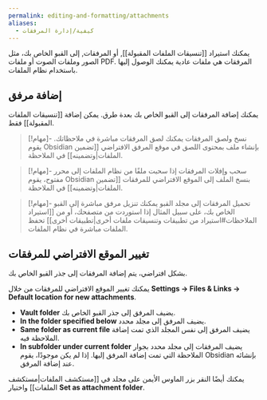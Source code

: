 ```yaml
---
permalink: editing-and-formatting/attachments
aliases:
  - كيفية/إدارة المرفقات
---
```


يمكنك استيراد [[تنسيقات الملفات المقبولة]], أو المرفقات, إلى القبو الخاص بك، مثل الصور وملفات الصوت أو ملفات PDF. المرفقات هي ملفات عادية يمكنك الوصول إليها باستخدام نظام الملفات.

## إضافة مرفق

يمكنك إضافة المرفقات إلى القبو الخاص بك بعدة طرق. يمكن إضافة [[تنسيقات الملفات المقبولة]] فقط.

> [!مهام]- نسخ ولصق المرفقات
> يمكنك لصق المرفقات مباشرة في ملاحظاتك. يقوم Obsidian بإنشاء ملف بمحتوى اللصق في موقع المرفق الافتراضي [[تضمين الملفات|وتضمينه]] في الملاحظة.

> [!مهام]- سحب وإفلات المرفقات
> إذا سحبت ملفًا من نظام الملفات إلى محرر مفتوح، يقوم Obsidian بنسخ الملف إلى الموقع الافتراضي للمرفقات [[تضمين الملفات|وتضمينه]] في الملاحظة.

> [!مهام]- تحميل المرفقات إلى مجلد القبو
> يمكنك تنزيل مرفق مباشرة إلى القبو الخاص بك، على سبيل المثال إذا استوردت من متصفحك، أو من [[استيراد الملاحظات#استيراد من تطبيقات وتنسيقات ملفات أخرى|تطبيقات أخرى]] تحفظ الملفات مباشرة في نظام الملفات.

## تغيير الموقع الافتراضي للمرفقات

بشكل افتراضي، يتم إضافة المرفقات إلى جذر القبو الخاص بك.

يمكنك تغيير الموقع الافتراضي للمرفقات من خلال **Settings → Files & Links → Default location for new attachments**.

- **Vault folder** يضيف المرفق إلى جذر القبو الخاص بك.
- **In the folder specified below** يضيف المرفق إلى مجلد محدد.
- **Same folder as current file** يضيف المرفق إلى نفس المجلد الذي تمت إضافة الملاحظة فيه.
- **In subfolder under current folder** يضيف المرفقات إلى مجلد محدد بجوار الملاحظة التي تمت إضافة المرفق إليها. إذا لم يكن موجودًا، يقوم Obsidian بإنشائه عند إضافة المرفق.

يمكنك أيضًا النقر بزر الماوس الأيمن على مجلد في [[مستكشف الملفات|مستكشف الملفات]] واختيار **Set as attachment folder**.
